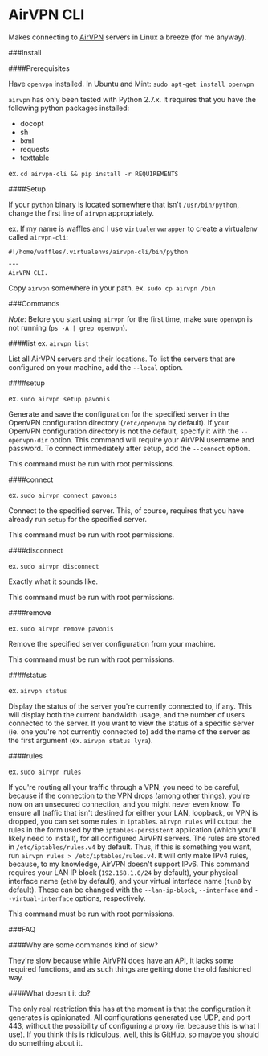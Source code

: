 AirVPN CLI
===========

Makes connecting to [AirVPN](https://airvpn.org/) servers in Linux a breeze (for me anyway).

###Install

####Prerequisites

Have `openvpn` installed. In Ubuntu and Mint: `sudo apt-get install openvpn`

`airvpn` has only been tested with Python 2.7.x. It requires that you have the following python packages installed:

* docopt
* sh
* lxml
* requests
* texttable

ex. `cd airvpn-cli && pip install -r REQUIREMENTS`

####Setup

If your `python` binary is located somewhere that isn't `/usr/bin/python`, change the first line of 
`airvpn` appropriately. 

ex. If my name is waffles and I use `virtualenvwrapper` to create a virtualenv called `airvpn-cli`:

```shell
#!/home/waffles/.virtualenvs/airvpn-cli/bin/python

"""
AirVPN CLI.

```

Copy `airvpn` somewhere in your path. ex. `sudo cp airvpn /bin`


###Commands

*Note*: Before you start using `airvpn` for the first time, make sure `openvpn` is not running (`ps -A | grep openvpn`). 

####list
ex. `airvpn list`

List all AirVPN servers and their locations. To list the servers that are configured on your machine, add the `--local` option. 

####setup

ex. `sudo airvpn setup pavonis`

Generate and save the configuration for the specified server in the OpenVPN configuration directory (`/etc/openvpn` by default). 
If your OpenVPN configuration directory is not the default, specify it with the `--openvpn-dir` option. This command will 
require your AirVPN username and password. To connect immediately after setup, add the `--connect` option.

This command must be run with root permissions.

####connect

ex. `sudo airvpn connect pavonis`

Connect to the specified server. This, of course, requires that you have already run `setup` for the specified server. 

This command must be run with root permissions.

####disconnect

ex. `sudo airvpn disconnect`

Exactly what it sounds like.

This command must be run with root permissions.

####remove

ex. `sudo airvpn remove pavonis`

Remove the specified server configuration from your machine. 

This command must be run with root permissions. 

####status

ex. `airvpn status`

Display the status of the server you're currently connected to, if any. This will display both the current bandwidth 
usage, and the number of users connected to the server. If you want to view the status of a specific server 
(ie. one you're not currently connected to) add the name of the server as the first argument (ex. `airvpn status lyra`). 


####rules

ex. `sudo airvpn rules`

If you're routing all your traffic through a VPN, you need to be careful, because if the connection to the VPN drops (among other things), you're now on an unsecured 
connection, and you might never even know. To ensure all traffic that isn't destined for either your LAN, loopback, or 
VPN is dropped, you can set some rules in `iptables`. `airvpn rules` will output the rules in the form used by the `iptables-persistent`
application (which you'll likely need to install), for all configured AirVPN servers. The rules are stored in `/etc/iptables/rules.v4` 
by default. Thus, if this is something you want, run `airvpn rules > /etc/iptables/rules.v4`. It will only make IPv4 rules, because, to my knowledge, AirVPN doesn't support IPv6. This command requires your LAN IP block 
(`192.168.1.0/24` by default), your physical interface name (`eth0` by default), and your virtual interface name (`tun0` by default). 
These can be changed with the `--lan-ip-block`, `--interface` and `--virtual-interface` options, respectively.

This command must be run with root permissions.


###FAQ

####Why are some commands kind of slow?

They're slow because while AirVPN does have an API, it lacks some required functions, and as such things are getting 
done the old fashioned way.


####What doesn't it do?

The only real restriction this has at the moment is that the configuration it generates is opinionated. All configurations
generated use UDP, and port 443, without the possibility of configuring a proxy (ie. because this is what I use). If you
think this is ridiculous, well, this is GitHub, so maybe you should do something about it.
